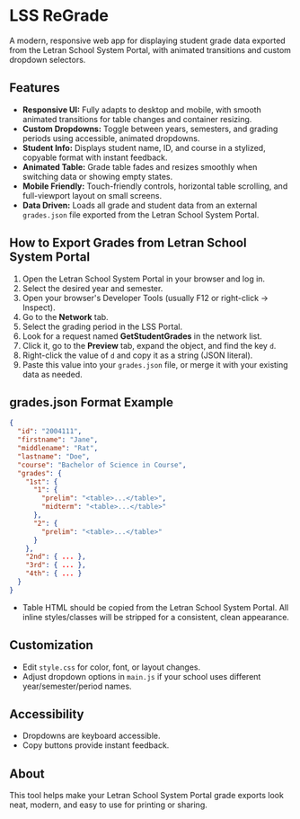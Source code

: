 # LSS ReGrade

A modern, responsive web app for displaying student grade data exported from the Letran School System Portal, with animated transitions and custom dropdown selectors.

## Features
- **Responsive UI:** Fully adapts to desktop and mobile, with smooth animated transitions for table changes and container resizing.
- **Custom Dropdowns:** Toggle between years, semesters, and grading periods using accessible, animated dropdowns.
- **Student Info:** Displays student name, ID, and course in a stylized, copyable format with instant feedback.
- **Animated Table:** Grade table fades and resizes smoothly when switching data or showing empty states.
- **Mobile Friendly:** Touch-friendly controls, horizontal table scrolling, and full-viewport layout on small screens.
- **Data Driven:** Loads all grade and student data from an external `grades.json` file exported from the Letran School System Portal.

## How to Export Grades from Letran School System Portal
1. Open the Letran School System Portal in your browser and log in.
2. Select the desired year and semester.
3. Open your browser's Developer Tools (usually F12 or right-click → Inspect).
4. Go to the **Network** tab.
5. Select the grading period in the LSS Portal.
6. Look for a request named **GetStudentGrades** in the network list.
7. Click it, go to the **Preview** tab, expand the object, and find the key `d`.
8. Right-click the value of `d` and copy it as a string (JSON literal).
9. Paste this value into your `grades.json` file, or merge it with your existing data as needed.

## grades.json Format Example
```json
{
  "id": "2004111",
  "firstname": "Jane",
  "middlename": "Rat",
  "lastname": "Doe",
  "course": "Bachelor of Science in Course",
  "grades": {
    "1st": {
      "1": {
        "prelim": "<table>...</table>",
        "midterm": "<table>...</table>"
      },
      "2": {
        "prelim": "<table>...</table>"
      }
    },
    "2nd": { ... },
    "3rd": { ... },
    "4th": { ... }
  }
}
```
- Table HTML should be copied from the Letran School System Portal. All inline styles/classes will be stripped for a consistent, clean appearance.

## Customization
- Edit `style.css` for color, font, or layout changes.
- Adjust dropdown options in `main.js` if your school uses different year/semester/period names.

## Accessibility
- Dropdowns are keyboard accessible.
- Copy buttons provide instant feedback.

## About
This tool helps make your Letran School System Portal grade exports look neat, modern, and easy to use for printing or sharing.